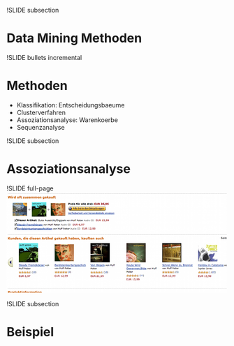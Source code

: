 !SLIDE subsection
# Data Mining Methoden #

!SLIDE bullets incremental
# Methoden #
* Klassifikation: Entscheidungsbaeume
* Clusterverfahren
* Assoziationsanalyse: Warenkoerbe
* Sequenzanalyse

!SLIDE subsection
# Assoziationsanalyse #

!SLIDE full-page
![amazon.png](amazon.png)

!SLIDE subsection
# Beispiel #



